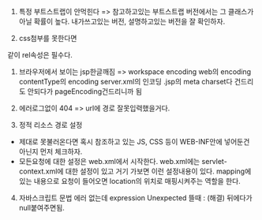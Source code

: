 1. 특정 부트스트랩이 안먹힌다
=> 참고하고있는 부트스트랩 버전에서는 그 클래스가 아닐 확률이 높다.
내가쓰고있는 버전, 설명하고있는 버전을 잘 확인하자.

1. css첨부를 못한다면
<link href="myCss.css" rel="stylesheet"> 같이 rel속성은 필수다.

1. 브라우저에서 보이는 jsp한글깨짐
=> workspace encoding
web의 encoding
contentType의 encoding
server.xml의 인코딩
.jsp의 meta charset다 건드리도 안되다가
pageEncoding건드리니까 됨

2. 에러로그없이 404
=> url에 경로 잘못입력했을거다.



3. 정적 리소스 경로 설정
- 제대로 못불러온다면 혹시 참조하고 있는 JS, CSS 등이 WEB-INF안에 넣어둔건 아닌지 먼저 체크하자.
- 모든요청에 대한 설정은 web.xml에서 시작한다. web.xml에는 servlet-context.xml에 대한 설정이 있고
거기 가보면  <resources mapping="/resources/**" location="/resources/" /> 이런 설정내용이 있다.
mapping에 있는 내용으로 요청이 들어오면 location의 위치로 매핑시켜주는 역할을 한다.


4. 자바스크립트 문법 에러 없는데 expression Unexpected 뜰때 :
(해결) 뒤에다가 null붙여주면됨.
